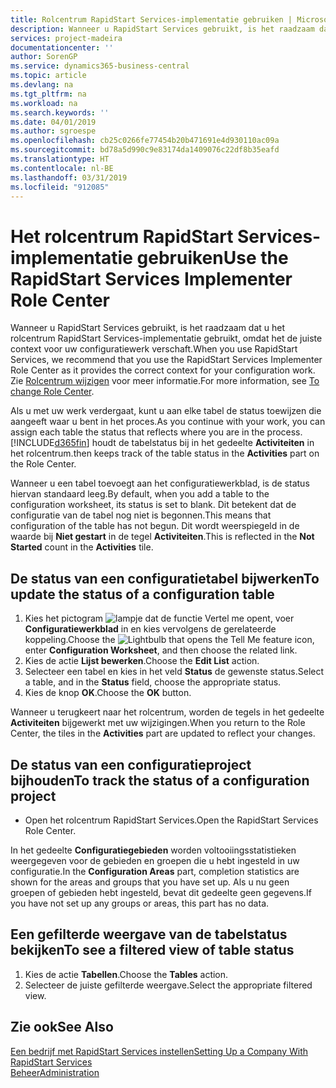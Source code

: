 ```yaml
---
title: Rolcentrum RapidStart Services-implementatie gebruiken | Microsoft Docs
description: Wanneer u RapidStart Services gebruikt, is het raadzaam dat u uw werk traceert en het rolcentrum RapidStart Services-implementatie gebruikt, omdat het de juiste context voor uw configuratiewerk verschaft.
services: project-madeira
documentationcenter: ''
author: SorenGP
ms.service: dynamics365-business-central
ms.topic: article
ms.devlang: na
ms.tgt_pltfrm: na
ms.workload: na
ms.search.keywords: ''
ms.date: 04/01/2019
ms.author: sgroespe
ms.openlocfilehash: cb25c0266fe77454b20b471691e4d930110ac09a
ms.sourcegitcommit: bd78a5d990c9e83174da1409076c22df8b35eafd
ms.translationtype: HT
ms.contentlocale: nl-BE
ms.lasthandoff: 03/31/2019
ms.locfileid: "912085"
---
```

# <a name="use-the-rapidstart-services-implementer-role-center"></a><span data-ttu-id="c42fc-103">Het rolcentrum RapidStart Services-implementatie gebruiken</span><span class="sxs-lookup"><span data-stu-id="c42fc-103">Use the RapidStart Services Implementer Role Center</span></span>
<span data-ttu-id="c42fc-104">Wanneer u RapidStart Services gebruikt, is het raadzaam dat u het rolcentrum RapidStart Services-implementatie gebruikt, omdat het de juiste context voor uw configuratiewerk verschaft.</span><span class="sxs-lookup"><span data-stu-id="c42fc-104">When you use RapidStart Services, we recommend that you use the RapidStart Services Implementer Role Center as it provides the correct context for your configuration work.</span></span> <span data-ttu-id="c42fc-105">Zie [Rolcentrum wijzigen](ui-change-basic-settings.md#to-change-role-center) voor meer informatie.</span><span class="sxs-lookup"><span data-stu-id="c42fc-105">For more information, see [To change Role Center](ui-change-basic-settings.md#to-change-role-center).</span></span>

<span data-ttu-id="c42fc-106">Als u met uw werk verdergaat, kunt u aan elke tabel de status toewijzen die aangeeft waar u bent in het proces.</span><span class="sxs-lookup"><span data-stu-id="c42fc-106">As you continue with your work, you can assign each table the status that reflects where you are in the process.</span></span> [!INCLUDE[d365fin](includes/d365fin_md.md)] <span data-ttu-id="c42fc-107">houdt de tabelstatus bij in het gedeelte **Activiteiten** in het rolcentrum.</span><span class="sxs-lookup"><span data-stu-id="c42fc-107">then keeps track of the table status in the **Activities** part on the Role Center.</span></span>  

<span data-ttu-id="c42fc-108">Wanneer u een tabel toevoegt aan het configuratiewerkblad, is de status hiervan standaard leeg.</span><span class="sxs-lookup"><span data-stu-id="c42fc-108">By default, when you add a table to the configuration worksheet, its status is set to blank.</span></span> <span data-ttu-id="c42fc-109">Dit betekent dat de configuratie van de tabel nog niet is begonnen.</span><span class="sxs-lookup"><span data-stu-id="c42fc-109">This means that configuration of the table has not begun.</span></span> <span data-ttu-id="c42fc-110">Dit wordt weerspiegeld in de waarde bij **Niet gestart** in de tegel **Activiteiten**.</span><span class="sxs-lookup"><span data-stu-id="c42fc-110">This is reflected in the **Not Started** count in the **Activities** tile.</span></span>  

## <a name="to-update-the-status-of-a-configuration-table"></a><span data-ttu-id="c42fc-111">De status van een configuratietabel bijwerken</span><span class="sxs-lookup"><span data-stu-id="c42fc-111">To update the status of a configuration table</span></span>  
1.  <span data-ttu-id="c42fc-112">Kies het pictogram ![lampje dat de functie Vertel me opent](media/ui-search/search_small.png "Vertel me wat u wilt doen"), voer **Configuratiewerkblad** in en kies vervolgens de gerelateerde koppeling.</span><span class="sxs-lookup"><span data-stu-id="c42fc-112">Choose the ![Lightbulb that opens the Tell Me feature](media/ui-search/search_small.png "Tell me what you want to do") icon, enter **Configuration Worksheet**, and then choose the related link.</span></span>  
2.  <span data-ttu-id="c42fc-113">Kies de actie **Lijst bewerken**.</span><span class="sxs-lookup"><span data-stu-id="c42fc-113">Choose the **Edit List** action.</span></span>  
3.  <span data-ttu-id="c42fc-114">Selecteer een tabel en kies in het veld **Status** de gewenste status.</span><span class="sxs-lookup"><span data-stu-id="c42fc-114">Select a table, and in the **Status** field, choose the appropriate status.</span></span>  
4.  <span data-ttu-id="c42fc-115">Kies de knop **OK**.</span><span class="sxs-lookup"><span data-stu-id="c42fc-115">Choose the **OK** button.</span></span>  

<span data-ttu-id="c42fc-116">Wanneer u terugkeert naar het rolcentrum, worden de tegels in het gedeelte **Activiteiten** bijgewerkt met uw wijzigingen.</span><span class="sxs-lookup"><span data-stu-id="c42fc-116">When you return to the Role Center, the tiles in the **Activities** part are updated to reflect your changes.</span></span>  

## <a name="to-track-the-status-of-a-configuration-project"></a><span data-ttu-id="c42fc-117">De status van een configuratieproject bijhouden</span><span class="sxs-lookup"><span data-stu-id="c42fc-117">To track the status of a configuration project</span></span>  
- <span data-ttu-id="c42fc-118">Open het rolcentrum RapidStart Services.</span><span class="sxs-lookup"><span data-stu-id="c42fc-118">Open the RapidStart Services Role Center.</span></span>  

<span data-ttu-id="c42fc-119">In het gedeelte **Configuratiegebieden** worden voltooiingsstatistieken weergegeven voor de gebieden en groepen die u hebt ingesteld in uw configuratie.</span><span class="sxs-lookup"><span data-stu-id="c42fc-119">In the **Configuration Areas** part, completion statistics are shown for the areas and groups that you have set up.</span></span> <span data-ttu-id="c42fc-120">Als u nu geen groepen of gebieden hebt ingesteld, bevat dit gedeelte geen gegevens.</span><span class="sxs-lookup"><span data-stu-id="c42fc-120">If you have not set up any groups or areas, this part has no data.</span></span>  

## <a name="to-see-a-filtered-view-of-table-status"></a><span data-ttu-id="c42fc-121">Een gefilterde weergave van de tabelstatus bekijken</span><span class="sxs-lookup"><span data-stu-id="c42fc-121">To see a filtered view of table status</span></span>  
1. <span data-ttu-id="c42fc-122">Kies de actie **Tabellen**.</span><span class="sxs-lookup"><span data-stu-id="c42fc-122">Choose the **Tables** action.</span></span>  
2. <span data-ttu-id="c42fc-123">Selecteer de juiste gefilterde weergave.</span><span class="sxs-lookup"><span data-stu-id="c42fc-123">Select the appropriate filtered view.</span></span>  

## <a name="see-also"></a><span data-ttu-id="c42fc-124">Zie ook</span><span class="sxs-lookup"><span data-stu-id="c42fc-124">See Also</span></span>  
[<span data-ttu-id="c42fc-125">Een bedrijf met RapidStart Services instellen</span><span class="sxs-lookup"><span data-stu-id="c42fc-125">Setting Up a Company With RapidStart Services</span></span>](admin-set-up-a-company-with-rapidstart.md)  
[<span data-ttu-id="c42fc-126">Beheer</span><span class="sxs-lookup"><span data-stu-id="c42fc-126">Administration</span></span>](admin-setup-and-administration.md)
